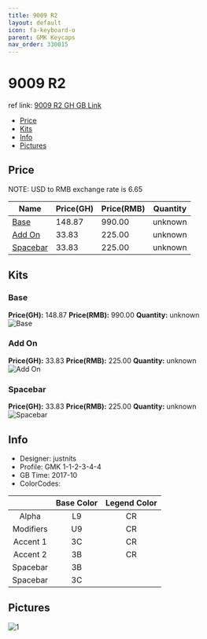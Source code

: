 ```yaml
---
title: 9009 R2
layout: default
icon: fa-keyboard-o
parent: GMK Keycaps
nav_order: 330015
---
```


# 9009 R2

ref link: [9009 R2 GH GB Link](https://geekhack.org/index.php?topic=91844.0)

* [Price](#price)
* [Kits](#kits)
* [Info](#info)
* [Pictures](#pictures)


## Price  
NOTE: USD to RMB exchange rate is 6.65

| Name          | Price(GH)    |  Price(RMB) | Quantity |
| ------------- | ------------ |  ---------- | -------- |
|[Base](#base)|148.87|990.00|unknown|
|[Add On](#add-on)|33.83|225.00|unknown|
|[Spacebar](#spacebar)|33.83|225.00|unknown|


## Kits
### Base
**Price(GH):** 148.87    **Price(RMB):** 990.00    **Quantity:** unknown  
<img src="{{ 'assets/images/gmk-keycaps/9009r2/kits_pics/base.jpg' | relative_url }}" alt="Base" class="image featured">

### Add On
**Price(GH):** 33.83    **Price(RMB):** 225.00    **Quantity:** unknown  
<img src="{{ 'assets/images/gmk-keycaps/9009r2/kits_pics/add-on.jpg' | relative_url }}" alt="Add On" class="image featured">

### Spacebar
**Price(GH):** 33.83    **Price(RMB):** 225.00    **Quantity:** unknown  
<img src="{{ 'assets/images/gmk-keycaps/9009r2/kits_pics/spacebar.jpg' | relative_url }}" alt="Spacebar" class="image featured">


## Info
* Designer: justnits
* Profile: GMK 1-1-2-3-4-4
* GB Time: 2017-10
* ColorCodes:  

| |Base Color     | Legend Color
| :-------------: | :-------------: | :------------:
|Alpha|L9|CR
|Modifiers|U9|CR
|Accent 1|3C|CR
|Accent 2|3B|CR
|Spacebar|3B|
|Spacebar|3C|


## Pictures
<img src="{{ 'assets/images/gmk-keycaps/9009r1/rendering_pics/1.jpg' | relative_url }}" alt="1" class="image featured">
